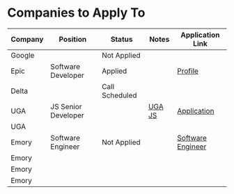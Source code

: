 # Companies to Apply To

| Company | Position            | Status         | Notes | Application Link                                                                                           |
| ------- | ------------------- | -------------- | ----- | ---------------------------------------------------------------------------------------------------------- |
| Google  |                     | Not Applied    |       |                                                                                                            |
| Epic    | Software Developer  | Applied        |       | [Profile](https://epic.avature.net/Careers/Profile)                                                        |
| Delta   |                     | Call Scheduled |       |                                                                                                            |
| UGA     | JS Senior Developer |                |  [UGA JS](obsidian://open?vault=Obsidian%20Vault&file=Work%2FUGA%20Javascript%20Job)    | [Application](https://www.ugajobsearch.com/job_applications/548533/edit)                                   |
| UGA     |                     |                |       |                                                                                                            |
| Emory   | Software Engineer   | Not Applied    |       | [Software Engineer](https://emory.jobs/atlanta-ga/software-engineer/0B4C67379AC742FBB89634DC4B58FC24/job/) |
| Emory   |                     |                |       |                                                                                                            |
| Emory   |                     |                |       |                                                                                                            |
| Emory   |                     |                |       |                                                                                                            |

